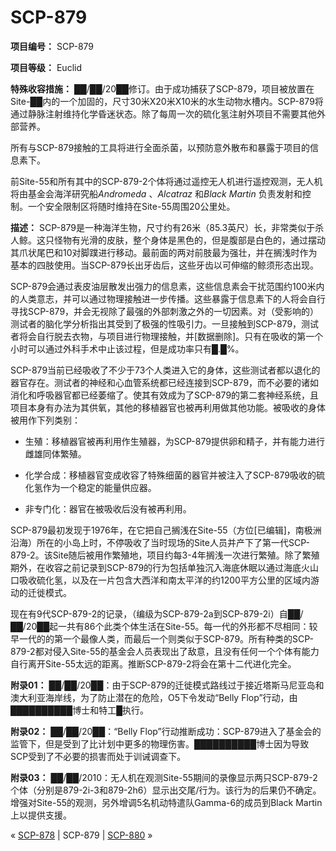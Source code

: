 # SCP-879
                        


**项目编号：** SCP-879

**项目等级：** Euclid

**特殊收容措施：** ██/██/20██修订。由于成功捕获了SCP-879，项目被放置在Site-██内的一个加固的，尺寸30米X20米X10米的水生动物水槽内。SCP-879将通过静脉注射维持化学昏迷状态。除了每周一次的硫化氢注射外项目不需要其他外部营养。

所有与SCP-879接触的工具将进行全面杀菌，以预防意外散布和暴露于项目的信息素下。

前Site-55和所有其中的SCP-879-2个体将通过遥控无人机进行遥控观测，无人机将由基金会海洋研究船*Andromeda* 、*Alcatraz* 和*Black Martin* 负责发射和控制。一个安全限制区将随时维持在Site-55周围20公里处。

**描述：** SCP-879是一种海洋生物，尺寸约有26米（85.3英尺）长，非常类似于杀人鲸。这只怪物有光滑的皮肤，整个身体是黑色的，但是腹部是白色的，通过摆动其爪状尾巴和10对脚蹼进行移动。最前面的两对前肢最为强壮，并在搁浅时作为基本的四肢使用。当SCP-879长出牙齿后，这些牙齿以可伸缩的鲸须形态出现。

SCP-879会通过表皮油层散发出强力的信息素，这些信息素会干扰范围约100米内的人类意志，并可以通过物理接触进一步传播。这些暴露于信息素下的人将会自行寻找SCP-879，并会无视除了最强的外部刺激之外的一切因素。对（受影响的）测试者的脑化学分析指出其受到了极强的性吸引力。一旦接触到SCP-879，测试者将会自行脱去衣物，与项目进行物理接触，并[数据删除]。只有在吸收的第一个小时可以通过外科手术中止该过程，但是成功率只有█.█%。

SCP-879当前已经吸收了不少于73个人类进入它的身体，这些测试者都以退化的器官存在。测试者的神经和心血管系统都已经连接到SCP-879，而不必要的诸如消化和呼吸器官都已经萎缩了。使其有效成为了SCP-879的第二套神经系统，且项目本身有办法为其供氧，其他的移植器官也被再利用做其他功能。被吸收的身体被用作下列类别：

- 生殖：移植器官被再利用作生殖器，为SCP-879提供卵和精子，并有能力进行雌雄同体繁殖。

- 化学合成：移植器官变成收容了特殊细菌的器官并被注入了SCP-879吸收的硫化氢作为一个稳定的能量供应器。

- 非专门化：器官在被吸收后没有被再利用。

SCP-879最初发现于1976年，在它把自己搁浅在Site-55（方位[已编辑]，南极洲沿海）所在的小岛上时，不停吸收了当时现场的Site人员并产下了第一代SCP-879-2。该Site随后被用作繁殖地，项目约每3-4年搁浅一次进行繁殖。除了繁殖期外，在收容之前记录到SCP-879的行为包括单独沉入海底休眠以通过海底火山口吸收硫化氢，以及在一片包含大西洋和南太平洋的约1200平方公里的区域内游动的迁徙模式。

现在有9代SCP-879-2的记录，（编级为SCP-879-2a到SCP-879-2i）自██/██/20██起一共有86个此类个体生活在Site-55。每一代的外形都不尽相同：较早一代的的第一个最像人类，而最后一个则类似于SCP-879。所有种类的SCP-879-2都对侵入Site-55的基金会人员表现出了敌意，且没有任何一个个体有能力自行离开Site-55太远的距离。推断SCP-879-2将会在第十二代进化完全。

**附录01：** ██/██/20██：由于SCP-879的迁徙模式路线过于接近塔斯马尼亚岛和澳大利亚海岸线，为了防止潜在的危险，O5下令发动“Belly Flop”行动，由██████████博士和特工█执行。

**附录02：** ██/██/20██：“Belly Flop”行动推断成功：SCP-879进入了基金会的监管下，但是受到了比计划中更多的物理伤害。██████████博士因为导致SCP受到了不必要的损害而处于训诫调查下。

**附录03：** ██/██/2010：无人机在观测Site-55期间的录像显示两只SCP-879-2个体（分别是879-2i-3和879-2h6）显示出交尾/行为。该行为的后果仍不确定。增强对Site-55的观测，另外增调5名机动特遣队Gamma-6的成员到Black Martin上以提供支援。



« [SCP-878](/scp-878) | SCP-879 | [SCP-880](/scp-880) »





                    